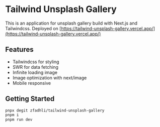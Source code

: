 # Tailwind Unsplash Gallery

This is an application for unsplash gallery build with Next.js and Tailwindcss. Deployed on [https://tailwind-unsplash-gallery.vercel.app/](https://tailwind-unsplash-gallery.vercel.app/)

## Features

- Tailwindcss for styling
- SWR for data fetching
- Infinite loading image
- Image optimization with next/image
- Mobile responsive

## Getting Started

```bash
pnpx degit zfadhli/tailwind-unsplash-gallery
pnpm i
pnpm run dev
```
